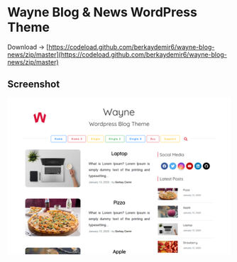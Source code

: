 # Wayne Blog & News WordPress Theme
Download -> [https://codeload.github.com/berkaydemir6/wayne-blog-news/zip/master](https://codeload.github.com/berkaydemir6/wayne-blog-news/zip/master)
<br>
## Screenshot
![homepage](https://raw.githubusercontent.com/b3rkaydem1r/wayne-blog-news/master/screenshot.png)
